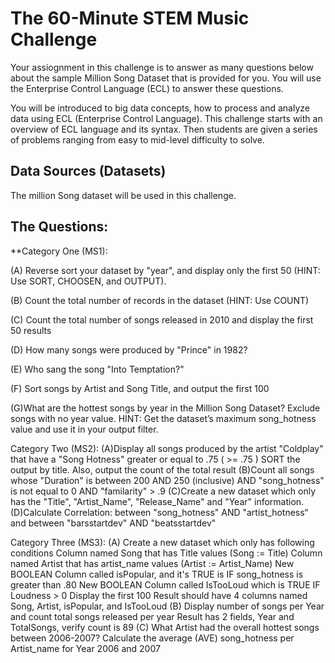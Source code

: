 # The 60-Minute STEM Music Challenge
Your assiognment in this challenge is to answer as many questions below about the sample Million Song Dataset that is provided for you.
You will use the Enterprise Control Language (ECL) to answer these questions.

You will be introduced to big data concepts, how to process and analyze data using ECL (Enterprise Control Language). This challenge starts with an overview of ECL language and its syntax. Then students are given a series of problems ranging from easy to mid-level difficulty to solve. 

## Data Sources (Datasets)

The million Song dataset will be used in this challenge.

## The Questions:

**Category One (MS1):

(A) Reverse sort your dataset by "year", and display only the first 50 (HINT: Use SORT, CHOOSEN, and OUTPUT). 

(B) Count the total number of records in the dataset (HINT: Use COUNT)  

(C) Count the total number of songs released in 2010 and display the first 50 results

(D) How many songs were produced by "Prince" in 1982?

(E) Who sang the song "Into Temptation?"

(F) Sort songs by Artist and Song Title, and output the first 100

(G)What are the hottest songs by year in the Million Song Dataset? Exclude songs with no year value. HINT: Get the dataset’s maximum song_hotness value and use it in your output filter.


Category Two (MS2):
(A)Display all songs produced by the artist "Coldplay" that have a "Song Hotness" greater or equal to .75 ( >= .75 )
SORT the output by title.
Also, output the count of the total result
(B)Count all songs whose "Duration" is between 200 AND 250 (inclusive) AND "song_hotness" is not equal to 0 AND "familarity" > .9
(C)Create a new dataset which only has the "Title", "Artist_Name", "Release_Name" and "Year" information.
(D)Calculate Correlation:
between "song_hotness" AND "artist_hotness“ and between "barsstartdev" AND "beatsstartdev"

Category Three (MS3):
(A) Create a new dataset which only has following conditions
Column named Song that has Title values (Song := Title)
Column named Artist that has artist_name values (Artist := Artist_Name)
New BOOLEAN Column called isPopular, and it's TRUE is IF song_hotness is greater than .80
New BOOLEAN Column called IsTooLoud which is TRUE IF Loudness > 0
Display the first 100
Result should have 4 columns named Song, Artist, isPopular, and IsTooLoud
(B) Display number of songs per Year and count total songs released per year
Result has 2 fields, Year and TotalSongs, verify count is 89
(C) What Artist had the overall hottest songs between 2006-2007?
Calculate the average (AVE) song_hotness per Artist_name for Year 2006 and 2007


